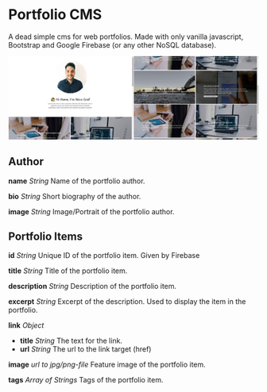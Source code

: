 # Portfolio CMS

A dead simple cms for web portfolios. Made with only vanilla javascript, Bootstrap and Google Firebase (or any other NoSQL database).

<img src="img/portfolio-cms-01.jpg" width="50%"><img src="img/portfolio-cms-02.jpg" width="50%">

<!-- ![](img/portfolio-cms-01.jpg)
![](img/portfolio-cms-02.jpg) -->

## Author

**name** _String_
Name of the portfolio author.

**bio** _String_
Short biography of the author.

**image** _String_
Image/Portrait of the portfolio author.

## Portfolio Items

**id** _String_
Unique ID of the portfolio item. Given by Firebase

**title** _String_
Title of the portfolio item.

**description** _String_
Description of the portfolio item.

**excerpt** _String_
Excerpt of the description. Used to display the item in the portfolio.

**link** _Object_

- **title** _String_
  The text for the link.
- **url** _String_
  The url to the link target (href)

**image** _url to jpg/png-file_
Feature image of the portfolio item.

**tags** _Array of Strings_
Tags of the portfolio item.
